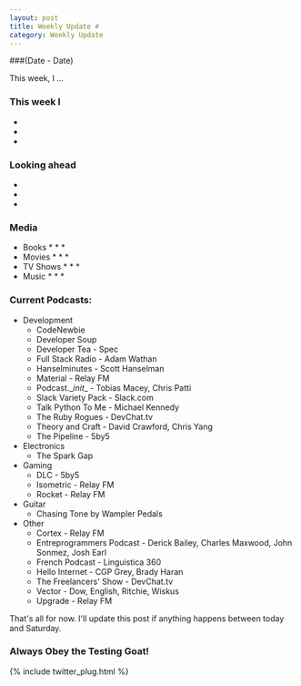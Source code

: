 ```yaml
---
layout: post
title: Weekly Update #
category: Weekly Update
---
```

###(Date - Date)

This week, I ...

### This week I
*
*
*

### Looking ahead
*
*
*

### Media
* Books
    *
    *
    *
* Movies
    *
    *
    *
* TV Shows
    *
    *
    *
* Music
    *
    *
    *

### Current Podcasts:
* Development
    * CodeNewbie
    * Developer Soup
    * Developer Tea - Spec
    * Full Stack Radio - Adam Wathan
    * Hanselminutes - Scott Hanselman
    * Material - Relay FM
    * Podcast.\__init__ - Tobias Macey, Chris Patti
    * Slack Variety Pack - Slack.com
    * Talk Python To Me - Michael Kennedy
    * The Ruby Rogues - DevChat.tv
    * Theory and Craft - David Crawford, Chris Yang
    * The Pipeline - 5by5
* Electronics
    * The Spark Gap
* Gaming
    * DLC - 5by5
    * Isometric - Relay FM
    * Rocket - Relay FM
* Guitar
    * Chasing Tone by Wampler Pedals
* Other
    * Cortex - Relay FM
    * Entreprogrammers Podcast - Derick Bailey, Charles Maxwood, John Sonmez, Josh Earl
    * French Podcast - Linguistica 360
    * Hello Internet - CGP Grey, Brady Haran
    * The Freelancers' Show - DevChat.tv
    * Vector - Dow, English, Ritchie, Wiskus
    * Upgrade - Relay FM


That's all for now. I'll update this post if anything happens between today and Saturday.

### Always Obey the Testing Goat!

{% include twitter_plug.html %}
